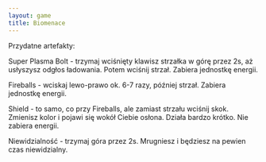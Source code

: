 ```yaml
---
layout: game
title: Biomenace
---
```


Przydatne artefakty:
 
Super Plasma Bolt	- trzymaj wciśnięty klawisz strzałka w górę przez
                       	  2s, aż usłyszysz odgłos ładowania. Potem 
wciśnij
                       	  strzał. Zabiera jednostkę energii.
 
Fireballs	- wciskaj lewo-prawo ok. 6-7 razy, później strzał. Zabiera
               	  jednostkę energii.
 
Shield	- to samo, co przy Fireballs, ale zamiast strzału wciśnij skok.
            	  Zmienisz kolor i pojawi się wokół Ciebie osłona. Działa 
bardzo
            	  krótko. Nie zabiera energii.
 
Niewidzialność	- trzymaj góra przez 2s. Mrugniesz i będziesz na
                    	  pewien czas niewidzialny.
